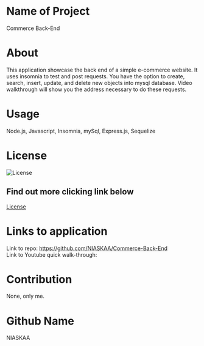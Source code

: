 # Name of Project
Commerce Back-End

# About
This application showcase the back end of a simple e-commerce website. It uses insomnia to test and post requests. You have the option to create, search, insert, update, and delete new objects into mysql database. Video walkthrough will show you the address necessary to do these requests.

# Usage
Node.js, Javascript, Insomnia, mySql, Express.js, Sequelize

# License
![License](https://img.shields.io/badge/license-MIT-blue.svg "License Badge")
## Find out more clicking link below 
[License](https://opensource.org/licenses/MIT)

# Links to application
Link to repo: https://github.com/NIASKAA/Commerce-Back-End \
Link to Youtube quick walk-through:  

# Contribution 
None, only me. 

# Github Name
NIASKAA
